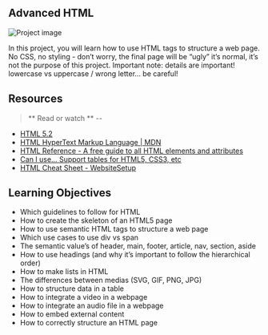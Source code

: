 Advanced HTML
--

![Project image](https://borjaarandavaquero.b-cdn.net/wp-content/uploads/2019/12/que-es-html.jpg)

In this project, you will learn how to use HTML tags to structure a web page. No CSS, no styling - don’t
worry, the final page will be “ugly” it’s normal, it’s not the purpose of this project.
Important note: details are important! lowercase vs uppercase / wrong letter… be careful!

Resources 
--

>** Read or watch **
--
- [HTML 5.2](https://intranet.hbtn.io/rltoken/0qrWxRjFnohd-DMZwIakuA)
- [HTML HyperText Markup Language | MDN](https://intranet.hbtn.io/rltoken/M-CcOLx8YG8znnc4qxSscg)  
- [HTML Reference - A free guide to all HTML elements and attributes](https://intranet.hbtn.io/rltoken/5O-P-PsGJ5tXOOmKZwTNvg)
- [Can I use… Support tables for HTML5, CSS3, etc](https://intranet.hbtn.io/rltoken/qonyw8QCI9Bf8jjiib9tug)
- [HTML Cheat Sheet - WebsiteSetup](https://intranet.hbtn.io/rltoken/IL-IEL5JBB6FuDME5oZNRQ)

Learning Objectives
--
- Which guidelines to follow for HTML
- How to create the skeleton of an HTML5 page
- How to use semantic HTML tags to structure a web page
- Which use cases to use div vs span
- The semantic value’s of header, main, footer, article, nav, section, aside
- How to use headings (and why it’s important to follow the hierarchical order)
- How to make lists in HTML
- The differences between medias (SVG, GIF, PNG, JPG)
- How to structure data in a table
- How to integrate a video in a webpage
- How to integrate an audio file in a webpage
- How to embed external content
- How to correctly structure an HTML page